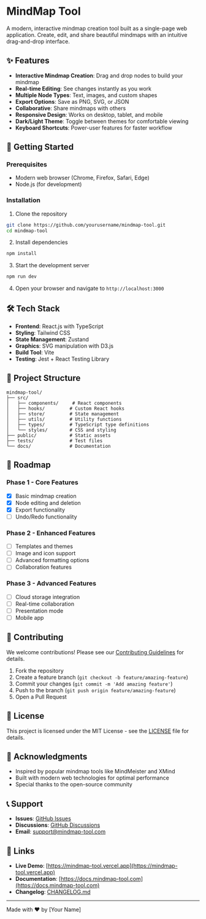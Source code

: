 # MindMap Tool

A modern, interactive mindmap creation tool built as a single-page web application. Create, edit, and share beautiful mindmaps with an intuitive drag-and-drop interface.

## ✨ Features

- **Interactive Mindmap Creation**: Drag and drop nodes to build your mindmap
- **Real-time Editing**: See changes instantly as you work
- **Multiple Node Types**: Text, images, and custom shapes
- **Export Options**: Save as PNG, SVG, or JSON
- **Collaborative**: Share mindmaps with others
- **Responsive Design**: Works on desktop, tablet, and mobile
- **Dark/Light Theme**: Toggle between themes for comfortable viewing
- **Keyboard Shortcuts**: Power-user features for faster workflow

## 🚀 Getting Started

### Prerequisites

- Modern web browser (Chrome, Firefox, Safari, Edge)
- Node.js (for development)

### Installation

1. Clone the repository
```bash
git clone https://github.com/yourusername/mindmap-tool.git
cd mindmap-tool
```

2. Install dependencies
```bash
npm install
```

3. Start the development server
```bash
npm run dev
```

4. Open your browser and navigate to `http://localhost:3000`

## 🛠️ Tech Stack

- **Frontend**: React.js with TypeScript
- **Styling**: Tailwind CSS
- **State Management**: Zustand
- **Graphics**: SVG manipulation with D3.js
- **Build Tool**: Vite
- **Testing**: Jest + React Testing Library

## 📁 Project Structure

```
mindmap-tool/
├── src/
│   ├── components/     # React components
│   ├── hooks/         # Custom React hooks
│   ├── store/         # State management
│   ├── utils/         # Utility functions
│   ├── types/         # TypeScript type definitions
│   └── styles/        # CSS and styling
├── public/            # Static assets
├── tests/             # Test files
└── docs/              # Documentation
```

## 🎯 Roadmap

### Phase 1 - Core Features
- [x] Basic mindmap creation
- [x] Node editing and deletion
- [x] Export functionality
- [ ] Undo/Redo functionality

### Phase 2 - Enhanced Features
- [ ] Templates and themes
- [ ] Image and icon support
- [ ] Advanced formatting options
- [ ] Collaboration features

### Phase 3 - Advanced Features
- [ ] Cloud storage integration
- [ ] Real-time collaboration
- [ ] Presentation mode
- [ ] Mobile app

## 🤝 Contributing

We welcome contributions! Please see our [Contributing Guidelines](CONTRIBUTING.md) for details.

1. Fork the repository
2. Create a feature branch (`git checkout -b feature/amazing-feature`)
3. Commit your changes (`git commit -m 'Add amazing feature'`)
4. Push to the branch (`git push origin feature/amazing-feature`)
5. Open a Pull Request

## 📝 License

This project is licensed under the MIT License - see the [LICENSE](LICENSE) file for details.

## 🙏 Acknowledgments

- Inspired by popular mindmap tools like MindMeister and XMind
- Built with modern web technologies for optimal performance
- Special thanks to the open-source community

## 📞 Support

- **Issues**: [GitHub Issues](https://github.com/yourusername/mindmap-tool/issues)
- **Discussions**: [GitHub Discussions](https://github.com/yourusername/mindmap-tool/discussions)
- **Email**: support@mindmap-tool.com

## 🔗 Links

- **Live Demo**: [https://mindmap-tool.vercel.app](https://mindmap-tool.vercel.app)
- **Documentation**: [https://docs.mindmap-tool.com](https://docs.mindmap-tool.com)
- **Changelog**: [CHANGELOG.md](CHANGELOG.md)

---

Made with ❤️ by [Your Name]